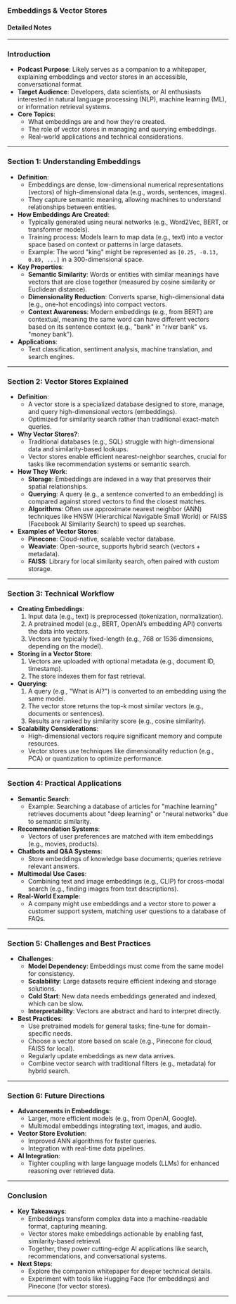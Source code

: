 

###  Embeddings & Vector Stores
#### Detailed Notes

---

### Introduction
- **Podcast Purpose**: Likely serves as a companion to a whitepaper, explaining embeddings and vector stores in an accessible, conversational format.
- **Target Audience**: Developers, data scientists, or AI enthusiasts interested in natural language processing (NLP), machine learning (ML), or information retrieval systems.
- **Core Topics**:
  - What embeddings are and how they’re created.
  - The role of vector stores in managing and querying embeddings.
  - Real-world applications and technical considerations.

---

### Section 1: Understanding Embeddings
- **Definition**:
  - Embeddings are dense, low-dimensional numerical representations (vectors) of high-dimensional data (e.g., words, sentences, images).
  - They capture semantic meaning, allowing machines to understand relationships between entities.
- **How Embeddings Are Created**:
  - Typically generated using neural networks (e.g., Word2Vec, BERT, or transformer models).
  - Training process: Models learn to map data (e.g., text) into a vector space based on context or patterns in large datasets.
  - Example: The word "king" might be represented as `[0.25, -0.13, 0.89, ...]` in a 300-dimensional space.
- **Key Properties**:
  - **Semantic Similarity**: Words or entities with similar meanings have vectors that are close together (measured by cosine similarity or Euclidean distance).
  - **Dimensionality Reduction**: Converts sparse, high-dimensional data (e.g., one-hot encodings) into compact vectors.
  - **Context Awareness**: Modern embeddings (e.g., from BERT) are contextual, meaning the same word can have different vectors based on its sentence context (e.g., "bank" in "river bank" vs. "money bank").
- **Applications**:
  - Text classification, sentiment analysis, machine translation, and search engines.

---

### Section 2: Vector Stores Explained
- **Definition**:
  - A vector store is a specialized database designed to store, manage, and query high-dimensional vectors (embeddings).
  - Optimized for similarity search rather than traditional exact-match queries.
- **Why Vector Stores?**:
  - Traditional databases (e.g., SQL) struggle with high-dimensional data and similarity-based lookups.
  - Vector stores enable efficient nearest-neighbor searches, crucial for tasks like recommendation systems or semantic search.
- **How They Work**:
  - **Storage**: Embeddings are indexed in a way that preserves their spatial relationships.
  - **Querying**: A query (e.g., a sentence converted to an embedding) is compared against stored vectors to find the closest matches.
  - **Algorithms**: Often use approximate nearest neighbor (ANN) techniques like HNSW (Hierarchical Navigable Small World) or FAISS (Facebook AI Similarity Search) to speed up searches.
- **Examples of Vector Stores**:
  - **Pinecone**: Cloud-native, scalable vector database.
  - **Weaviate**: Open-source, supports hybrid search (vectors + metadata).
  - **FAISS**: Library for local similarity search, often paired with custom storage.

---

### Section 3: Technical Workflow
- **Creating Embeddings**:
  1. Input data (e.g., text) is preprocessed (tokenization, normalization).
  2. A pretrained model (e.g., BERT, OpenAI’s embedding API) converts the data into vectors.
  3. Vectors are typically fixed-length (e.g., 768 or 1536 dimensions, depending on the model).
- **Storing in a Vector Store**:
  1. Vectors are uploaded with optional metadata (e.g., document ID, timestamp).
  2. The store indexes them for fast retrieval.
- **Querying**:
  1. A query (e.g., "What is AI?") is converted to an embedding using the same model.
  2. The vector store returns the top-k most similar vectors (e.g., documents or sentences).
  3. Results are ranked by similarity score (e.g., cosine similarity).
- **Scalability Considerations**:
  - High-dimensional vectors require significant memory and compute resources.
  - Vector stores use techniques like dimensionality reduction (e.g., PCA) or quantization to optimize performance.

---

### Section 4: Practical Applications
- **Semantic Search**:
  - Example: Searching a database of articles for "machine learning" retrieves documents about "deep learning" or "neural networks" due to semantic similarity.
- **Recommendation Systems**:
  - Vectors of user preferences are matched with item embeddings (e.g., movies, products).
- **Chatbots and Q&A Systems**:
  - Store embeddings of knowledge base documents; queries retrieve relevant answers.
- **Multimodal Use Cases**:
  - Combining text and image embeddings (e.g., CLIP) for cross-modal search (e.g., finding images from text descriptions).
- **Real-World Example**:
  - A company might use embeddings and a vector store to power a customer support system, matching user questions to a database of FAQs.

---

### Section 5: Challenges and Best Practices
- **Challenges**:
  - **Model Dependency**: Embeddings must come from the same model for consistency.
  - **Scalability**: Large datasets require efficient indexing and storage solutions.
  - **Cold Start**: New data needs embeddings generated and indexed, which can be slow.
  - **Interpretability**: Vectors are abstract and hard to interpret directly.
- **Best Practices**:
  - Use pretrained models for general tasks; fine-tune for domain-specific needs.
  - Choose a vector store based on scale (e.g., Pinecone for cloud, FAISS for local).
  - Regularly update embeddings as new data arrives.
  - Combine vector search with traditional filters (e.g., metadata) for hybrid search.

---

### Section 6: Future Directions
- **Advancements in Embeddings**:
  - Larger, more efficient models (e.g., from OpenAI, Google).
  - Multimodal embeddings integrating text, images, and audio.
- **Vector Store Evolution**:
  - Improved ANN algorithms for faster queries.
  - Integration with real-time data pipelines.
- **AI Integration**:
  - Tighter coupling with large language models (LLMs) for enhanced reasoning over retrieved data.

---

### Conclusion
- **Key Takeaways**:
  - Embeddings transform complex data into a machine-readable format, capturing meaning.
  - Vector stores make embeddings actionable by enabling fast, similarity-based retrieval.
  - Together, they power cutting-edge AI applications like search, recommendations, and conversational systems.
- **Next Steps**:
  - Explore the companion whitepaper for deeper technical details.
  - Experiment with tools like Hugging Face (for embeddings) and Pinecone (for vector stores).

---
